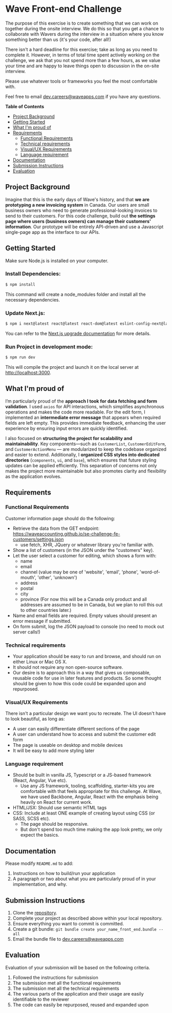 # Wave Front-end Challenge

The purpose of this exercise is to create something that we can work on together during the onsite interview. We do this so that you get a chance to
collaborate with Wavers during the interview in a situation where you know something better than us (it's your code, after all!)

There isn't a hard deadline for this exercise; take as long as you need to complete it. However, in terms of total time spent actively
working on the challenge, we ask that you not spend more than a few hours, as we value your time and are happy to leave things open to
discussion in the on-site interview.

Please use whatever tools or frameworks you feel the most comfortable with.

Feel free to email [dev.careers@waveapps.com](dev.careers@waveapps.com) if you have any questions.

**Table of Contents**

- [Project Background](#project-background)
- [Getting Started](#getting-started)
- [What I'm proud of](#what-Im-proud-of)
- [Requirements](#requirements)
  - [Functional Requirements](#functional-requirements)
  - [Technical requirements](#technical-requirements)
  - [Visual/UX Requirements](#visualux-requirements)
  - [Language requirement](#language-requirement)
- [Documentation](#documentation)
- [Submission Instructions](#submission-instructions)
- [Evaluation](#evaluation)


## Project Background

Imagine that this is the early days of Wave's history, and that **we are prototyping a new invoicing system** in Canada. Our users are small business owners who need to generate professional-looking invoices to send to their customers. For this code challenge, build out **the settings page where users (business owners) can manage their customers' information**. Our prototype will be entirely API-driven and use a Javascript single-page app as the interface to our APIs.

## Getting Started

Make sure Node.js is installed on your computer.

### Install  Dependencies:

```sh
$ npm install
```
This command will create a node_modules folder and install all the necessary dependencies.

### Update Next.js:

```sh
$ npm i next@latest react@latest react-dom@latest eslint-config-next@latest
```

You can refer to the [Next.js upgrade documentation](https://nextjs.org/docs/pages/building-your-application/upgrading) for more details.


### Run Project in development mode:

```sh
$ npm run dev
```
This will compile the project and launch it on the local server at [http://localhost:3000](http://localhost:3000).

## What I'm proud of

I’m particularly proud of the **approach I took for data fetching and form validation**. I used `axios` for API interactions, which simplifies asynchronous operations and makes the code more readable. For the edit form, I implemented an **intermediate error message** that appears when required fields are left empty. This provides immediate feedback, enhancing the user experience by ensuring input errors are quickly identified.

I also focused on **structuring the project for scalability and maintainability**. Key components—such as `CustomerList`, `CustomerEditForm`, and `CustomerActionMenu` — are modularized to keep the codebase organized and easier to extend. Additionally, I **organized CSS styles into dedicated directories** (`components`, `ui`, and `base`), which ensures that future styling updates can be applied efficiently. This separation of concerns not only makes the project more maintainable but also promotes clarity and flexibility as the application evolves.

## Requirements

### Functional Requirements

Customer information page should do the following:

- Retrieve the data from the GET endpoint: https://waveaccounting.github.io/se-challenge-fe-customers/settings.json
  - use fetch, XHR, JQuery or whatever library you're familiar with.
- Show a list of customers (in the JSON under the "customers" key).
- Let the user select a customer for editing, which shows a form with:
  - name
  - email
  - channel (value may be one of 'website', 'email', 'phone', 'word-of-mouth', 'other', 'unknown')
  - address
  - postal
  - city
  - province (For now this will be a Canada only product and all addresses are assumed to be in Canada, but we plan to roll this out to other countries later.)
- Name and email fields are required. Empty values should present an error message if submitted.
- On form submit, log the JSON payload to console (no need to mock out server calls!)

### Technical requirements

- Your application should be easy to run and browse, and should run on either Linux or Mac OS X.
- It should not require any non open-source software.
- Our desire is to approach this in a way that gives us composable, reusable code for use in later features and products. So some thought should be given to how this code could be expanded upon and repurposed.

### Visual/UX Requirements

There isn't a particular design we want you to recreate. The UI doesn't have to look beautiful, as long as:

- A user can easily differentiate different sections of the page
- A user can understand how to access and submit the customer edit form
- The page is useable on desktop and mobile devices
- It will be easy to add more styling later

### Language requirement

- Should be built in vanilla JS, Typescript or a JS-based framework (React, Angular, Vue etc).
  - Use any JS framework, tooling, scaffolding, starter-kits you are comfortable with that feels appropriate for this challenge. At Wave, we have used Backbone, Angular, React with the emphasis being heavily on React for current work.
- HTML/JSX: Should use semantic HTML tags
- CSS: Include at least ONE example of creating layout using CSS (or SASS, SCSS etc).
  - The page should be responsive.
  - But don't spend too much time making the app look pretty, we only expect the basics.

## Documentation

Please modify `README.md` to add:

1. Instructions on how to build/run your application
1. A paragraph or two about what you are particularly proud of in your implementation, and why.

## Submission Instructions

1. Clone the [repository](https://github.com/waveaccounting/se-challenge-fe-customers).
1. Complete your project as described above within your local repository.
1. Ensure everything you want to commit is committed.
1. Create a git bundle: `git bundle create your_name_front_end.bundle --all`
1. Email the bundle file to [dev.careers@waveapps.com](dev.careers@waveapps.com)

## Evaluation

Evaluation of your submission will be based on the following criteria.

1. Followed the instructions for submission
1. The submission met all the functional requirements
1. The submission met all the technical requirements
1. The various parts of the application and their usage are easily identifiable to the reviewer
1. The code can easily be repurposed, reused and expanded upon
